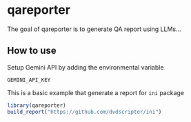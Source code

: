 
# qareporter

The goal of qareporter is to generate QA report using LLMs...

## How to use

Setup Gemini API by adding the environmental variable

```
GEMINI_API_KEY
```

This is a basic example that generate a report for `ini` package

``` r
library(qareporter)
build_report("https://github.com/dvdscripter/ini")
```
